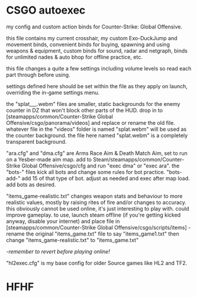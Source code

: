# CSGO autoexec
my config and custom action binds for Counter-Strike: Global Offensive.


this file contains my current crosshair, my custom Exo-DuckJump and movement binds, convenient binds for buying, spawning and using weapons & equipment, custom binds for sound, radar and netgraph, binds for unlimited nades & auto bhop for offline practice, etc.

this file changes a quite a few settings including volume levels so read each part through before using.

settings defined here should be set within the file as they apply on launch, overriding the in-game settings menu.


the "splat___.webm" files are smaller, static backgrounds for the enemy counter in DZ that won't block other parts of the HUD.
drop in to [steamapps/common/Counter-Strike Global Offensive/csgo/panorama/videos] and replace or rename the old file.
whatever file in the "videos" folder is named "splat.webm" will be used as the counter background.
the file here named "splat.webm" is a completely transparent background.


"ara.cfg" and "dma.cfg" are Arms Race Aim & Death Match Aim, set to run on a Yesber-made aim map.
add to Steam/steamapps/common/Counter-Strike Global Offensive/csgo/cfg and run "exec dma" or "exec ara".
the "bots-<gun>" files kick all bots and change some rules for bot practice. "bots-add-" add 15 of that type of bot.
adjust as needed and exec after map load. add bots as desired.


"items_game-realistic.txt" changes weapon stats and behaviour to more realistic values, mostly by raising rites of fire and/or changes to accuracy. this obviously cannot be used online, it's just interesting to play with. could improve gameplay.
to use, launch steam offline (if you're getting kicked anyway, disable your internet) and place file in [steamapps/common/Counter-Strike Global Offensive/csgo/scripts/items] - rename the original "items_game.txt" file to say "items_game1.txt" then change "items_game-realistic.txt" to "items_game.txt"

*-remember to revert before playing online!*



"hl2exec.cfg" is my base config for older Source games like HL2 and TF2.



# HFHF
